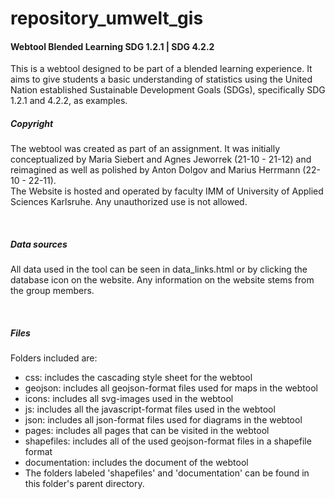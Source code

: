 # repository_umwelt_gis
<h4>Webtool Blended Learning SDG 1.2.1 | SDG 4.2.2</h4>
<p>This is a webtool designed to be part of a blended learning experience. It aims to give students a basic understanding of statistics using the United Nation established Sustainable Development Goals (SDGs), specifically SDG 1.2.1 and 4.2.2, as examples.
<br>
<h5>Copyright</h5>
<p>The webtool was created as part of an assignment. It was initially conceptualized by Maria Siebert and Agnes Jeworrek (21-10 - 21-12) and reimagined as well as polished by Anton Dolgov and Marius Herrmann (22-10 - 22-11). <br>
The Website is hosted and operated by faculty IMM of University of Applied Sciences Karlsruhe.
Any unauthorized use is not allowed.</p>
<br>
<h5>Data sources</h5>
<p>All data used in the tool can be seen in data_links.html or by clicking the database icon on the website. Any information on the website stems from the group members. </p>
<br>
<h5>Files</h5>
<p>Folders included are:
<ul> <li>css: includes the cascading style sheet for the webtool</li>
     <li>geojson: includes all geojson-format files used for maps in the webtool</li>
     <li>icons: includes all svg-images used in the webtool</li>
     <li>js: includes all the javascript-format files used in the webtool</li>
     <li>json: includes all json-format files used for diagrams in the webtool</li>
     <li>pages: includes all pages that can be visited in the webtool</li>
     <li>shapefiles: includes all of the used geojson-format files in a shapefile format</li>
     <li>documentation: includes the document of the webtool</li>
     <li>The folders labeled 'shapefiles' and 'documentation' can be found in this folder's parent directory.</li>
</ul>
</p>